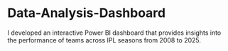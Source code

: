 # Data-Analysis-Dashboard
I developed an interactive Power BI dashboard that provides insights into the performance of teams across IPL seasons from 2008 to 2025.
